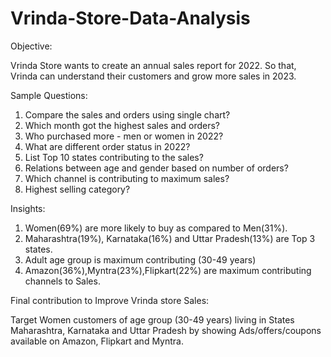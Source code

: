 # Vrinda-Store-Data-Analysis

Objective:

Vrinda Store wants to create an annual sales report for 2022. So that, Vrinda can understand their customers and grow more sales in 2023.


Sample Questions:

1. Compare the sales and orders using single chart?
2. Which month got the highest sales and orders?
3. Who purchased more - men or women in 2022?
4. What are different order status in 2022?
5. List Top 10 states contributing to the sales?
6. Relations between age and gender based on number of orders?
7. Which channel is contributing to maximum sales?
8. Highest selling category?


Insights:

1. Women(69%) are more likely to buy as compared to Men(31%).
2. Maharashtra(19%), Karnataka(16%) and Uttar Pradesh(13%) are Top 3 states.
3. Adult age group is maximum contributing (30-49 years)
4. Amazon(36%),Myntra(23%),Flipkart(22%) are maximum contributing channels to Sales.

Final contribution to Improve Vrinda store Sales:


Target Women customers of age group (30-49 years) living in States Maharashtra, Karnataka and Uttar Pradesh by showing 
Ads/offers/coupons available on Amazon, Flipkart and Myntra.


